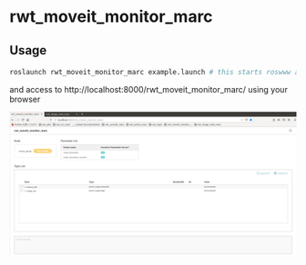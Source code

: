 rwt_moveit_monitor_marc
========

Usage
-----
```sh
roslaunch rwt_moveit_monitor_marc example.launch # this starts roswww and rosbridge_server and example data publisher
```

and access to http://localhost:8000/rwt_moveit_monitor_marc/ using your browser

![rwt_moveit_monitor_marc.png](images/rwt_moveit_monitor_marc.png "rwt_moveit_monitor_marc.png")
